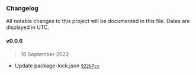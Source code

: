 ### Changelog

All notable changes to this project will be documented in this file. Dates are displayed in UTC.

#### v0.0.6

> 16 September 2022

- Update package-lock.json [`922b7cc`](https://github.com/fireblocks/hardhat-fireblocks/commit/922b7ccbe47cf45660dfda4c6c06b883b0ff9017)
